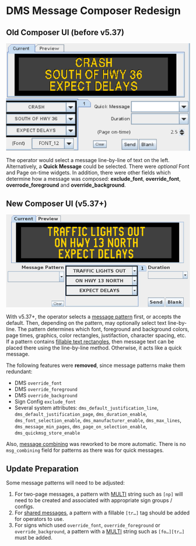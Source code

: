 # DMS Message Composer Redesign

## Old Composer UI (before v5.37)

![](images/dms_composer_old.png)

The operator would select a message line-by-line of text on the left.
Alternatively, a **Quick Message** could be selected.  There were _optional_
Font and Page on-time widgets.  In addition, there were other fields which
determine how a message was composed: **exclude_font**, **override_font**,
**overrode_foreground** and **override_background**.

## New Composer UI (v5.37+)

![](images/dms_composer_new.png)

With v5.37+, the operator selects a [message pattern] first, or accepts the
default. Then, depending on the pattern, may optionally select text
line-by-line.  The pattern determines which font, foreground and background
colors, page times, graphics, color rectangles, justifaction, character
spacing, etc.  If a pattern contains [fillable text rectangles], then message
text can be placed there using the line-by-line method.  Otherwise, it acts
like a quick message.

The following features were **removed**, since message patterns make them
redundant:

* DMS `override_font`
* DMS `override_foreground`
* DMS `override_background`
* Sign Config `exclude_font`
* Several system attributes: `dms_default_justification_line`,
`dms_default_justification_page`, `dms_duration_enable`,
`dms_font_selection_enable`, `dms_manufacturer_enable`, `dms_max_lines`,
`dms_message_min_pages`, `dms_page_on_selection_enable`,
`dms_quickmsg_store_enable`

Also, [message combining] was reworked to be more automatic.  There is no
`msg_combining` field for patterns as there was for quick messages.

## Update Preparation

Some message patterns will need to be adjusted:

1. For two-page messages, a pattern with [MULTI] string such as `[np]` will
need to be created and associated with appropriate sign groups / configs.
2. For [shared messages], a pattern with a fillable `[tr…]` tag should be
added for operators to use.
3. For signs which used `override_font`, `override_foreground` or
`override_background`, a pattern with a [MULTI] string such as `[fo…][tr…]`
must be added.


[fillable text rectangles]: message_patterns.html#fillable-text-rectangles
[message combining]: message_patterns.html#message-combining
[message pattern]: message_patterns.html
[MULTI]: multi.html
[shared messages]: message_patterns.html#shared-message-combining